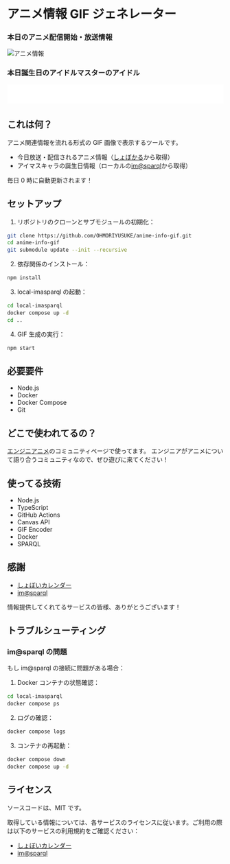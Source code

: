 # アニメ情報 GIF ジェネレーター

### 本日のアニメ配信開始・放送情報

![アニメ情報](https://github.com/OHMORIYUSUKE/anime-info-gif/blob/artifact/gif/rss_today.gif?raw=true)

### 本日誕生日のアイドルマスターのアイドル

![アイマス誕生日情報](https://github.com/OHMORIYUSUKE/anime-info-gif/blob/artifact/gif/imas_today.gif?raw=true)

## これは何？

アニメ関連情報を流れる形式の GIF 画像で表示するツールです。

- 今日放送・配信されるアニメ情報（[しょぼかる](https://cal.syoboi.jp/)から取得）
- アイマスキャラの誕生日情報（ローカルの[im@sparql](https://github.com/OHMORIYUSUKE/local-imasparql)から取得）

毎日 0 時に自動更新されます！

## セットアップ

1. リポジトリのクローンとサブモジュールの初期化：

```bash
git clone https://github.com/OHMORIYUSUKE/anime-info-gif.git
cd anime-info-gif
git submodule update --init --recursive
```

2. 依存関係のインストール：

```bash
npm install
```

3. local-imasparql の起動：

```bash
cd local-imasparql
docker compose up -d
cd ..
```

4. GIF 生成の実行：

```bash
npm start
```

## 必要要件

- Node.js
- Docker
- Docker Compose
- Git

## どこで使われてるの？

[エンジニアニメ](https://engineers-anime.connpass.com/)のコミュニティページで使ってます。
エンジニアがアニメについて語り合うコミュニティなので、ぜひ遊びに来てください！

## 使ってる技術

- Node.js
- TypeScript
- GitHub Actions
- Canvas API
- GIF Encoder
- Docker
- SPARQL

## 感謝

- [しょぼいカレンダー](https://cal.syoboi.jp/)
- [im@sparql](https://sparql.crssnky.xyz/imas/)

情報提供してくれてるサービスの皆様、ありがとうございます！

## トラブルシューティング

### im@sparql の問題

もし im@sparql の接続に問題がある場合：

1. Docker コンテナの状態確認：

```bash
cd local-imasparql
docker compose ps
```

2. ログの確認：

```bash
docker compose logs
```

3. コンテナの再起動：

```bash
docker compose down
docker compose up -d
```

## ライセンス

ソースコードは、MIT です。

取得している情報については、各サービスのライセンスに従います。ご利用の際は以下のサービスの利用規約をご確認ください：

- [しょぼいカレンダー](https://cal.syoboi.jp/)
- [im@sparql](https://sparql.crssnky.xyz/imas/)
